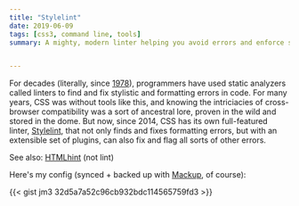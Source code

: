 ```yaml
---
title: "Stylelint"
date: 2019-06-09
tags: [css3, command line, tools]
summary: A mighty, modern linter helping you avoid errors and enforce style conventions.


---
```


For decades (literally, since [1978][c]), programmers have used static
analyzers called linters to find and fix stylistic and formatting errors
in code. For many years, CSS was without tools like this, and knowing
the intriciacies of cross-browser compatibility was a sort of ancestral
lore, proven in the wild and stored in the dome. But now, since 2014,
CSS has its own full-featured linter, [Stylelint][s], that not only
finds and fixes formatting errors, but with an extensible set of
plugins, can also fix and flag all sorts of other errors.

See also: [HTMLhint][crosslink] (not lint)

Here's my  config (synced + backed up with [Mackup](https://github.com/lra/mackup), of course):

{{< gist jm3 32d5a7a52c96cb932bdc114565759fd3 >}}

[c]: http://citeseerx.ist.psu.edu/viewdoc/summary?doi=10.1.1.56.1841
[s]: https://github.com/stylelint/stylelint
[crosslink]: /learnings/find-markup-errors-with-html-hint/
